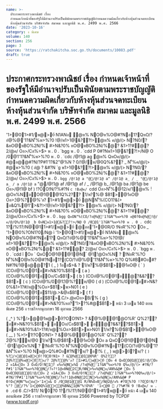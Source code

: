```yaml
---
name: >-
  ประกาศกระทรวงพาณิชย์ เรื่อง
  กำหนดเจ้าหน้าที่ของรัฐให้มีอำนาจปรับเป็นพินัยตามพระราชบัญญัติกำหนดความผิดเกี่ยวกับห้างหุ้นส่วนจดทะเบียน
  ห้างหุ้นส่วนจำกัด บริษัทจำกัด สมาคม และมูลนิธิ พ.ศ. 2499 พ.ศ. 2566
date: '2023-10-16'
category: ง พิเศษ
volume: 140
section: 256
page: 3
source: 'https://ratchakitcha.soc.go.th/documents/10083.pdf'
draft: true
---
```


# ประกาศกระทรวงพาณิชย์ เรื่อง กำหนดเจ้าหน้าที่ของรัฐให้มีอำนาจปรับเป็นพินัยตามพระราชบัญญัติกำหนดความผิดเกี่ยวกับห้างหุ้นส่วนจดทะเบียน ห้างหุ้นส่วนจำกัด บริษัทจำกัด สมาคม และมูลนิธิ พ.ศ. 2499 พ.ศ. 2566

'1>@01>#1/พ@>0์ N1ANอ ํ@ห% NO@ห%O@#?Nอ1?QหO/?อํ@%@'1?&N'็%พ>%?0 !@/พ1>1@&??!>ํ@ห% ค/@/(> N?N0/?&หO@หBO%2N/% #>N&?0% หO@หBO%2N/%ํ@? &1>1?#ํ@? 2/@ค/ Oล>/Cล%>$> พ . 0 . `bgg พ . 0 . `cdd P 0#?Nพ1>1@&??!>/N@ O /0@1'1?&N'็%พ>%?0 พ . 0 . `cdc /@!1@ ag ํ@ห% QหOค/@/(> #@อ@@#?N/?P#1'1?&2"@%N ? 0/!@/ห/@0Q%&?? _ N'็%ค/@/(> #@พ>%?0 ( ลํ@ ? &#?N `g พ1>1@&??!>ํ@ห% ค/@/(> N?N0/?&หO@หBO%2N/% #>N&?0% หO@หBO%2N/%ํ@? &1>1?#ํ@? 2/@ค/ Oล>/Cล%>$> พ . 0 . `bgg /@!1@ a "@/@!1@ a^ /@!1@ a_ / _ "@/@!1@ a_ / a /@!1@ a` "@/@!1@ af /@!1@ af / _ /@!1@ b_ /@!1@ ba /@!1@ be Oล>/@!1@ bf ) !?OO!N/?%#?N `c !Bล@ค/ `cdd Oล>N'็%@12/ค/1ํ@ห% !ํ@Oห%NอO@1@@1Q%2?? 1/พ?%@ $B1>@1คO@ Oล>2ํ@%?@%'ล? 1>#1/พ@>0์ @NN'็%(CO1?&(> อ&Q%@1'>&?!>!@/พ1>1@&??!> ํ@ห% ค/@/(> N?N0/?&หO@หBO%2N/% #>N&?0% หO@หBO%2N/%ํ@? &1>1?#ํ@? 2/@ค/Oล>/Cล%>$> พ . 0 . `bgg QหON'็%(CO/?อํ@%@'1?&N'็%พ>%?0 อ@0?0อํ@%@!@/ค/@/Q%/@!1@ _b OหNพ1>1@&??!>/N@ O /0@1'1?&N'็%พ>%?0 พ . 0 . `cdc 1?/%!1?/N@@11>#1/พ@>0์ @ออ'1>@0R/O !NอR'%?O Oอ _ '1>@0%?ON1?0/N@ ì '1>@01>#1/พ@>0์ N1ANอ ํ@ห% NO@ห%O@#?Nอ1? QหO/?อํ@%@'1?&N'็%พ>%?0!@/พ1>1@&??!>ํ@ห% ค/@/(> N?N0/?&หO@หBO%2N/% #>N&?0% หO@หBO%2N/%ํ@? &1>1?#ํ@? 2/@ค/ Oล>/Cล%>$> พ . 0 . `bgg พ . 0 . `cdd î Oอ ` QหOO@1@@1@N ํ @1!ํ@Oห%N ? !NอR'%?O N'็%NO@ห%O@#?Nอ1?(CO/?อํ@%@'1?&N'็%พ>%?0 Q%#B#Oอ#?N#?N/1@อ@@?1 ( _ ) 1ออ$>& ? 1/พ?%@$B1>@1คO@ ( ` ) (COอํ@%/0@1อ#>N&?0%$B1> ( a ) (COอํ@%/0@1อOอ/Cล$B1> ( b ) (COอํ@%/0@1อํ@?&&??$B1> ( c ) (COอํ@%/0@12ํ@%?ห/@0 ( d ) (COอํ@%/0@1อ#>N&?0%&1>1?#/ห@%Oล>$B1>พ>N01 ( e ) (COอํ@%/0@1อ$11/@.>&@ล$B1> ( f ) (COอํ@%/0@1อ$B1>.C/>.@คOล>B/% ( g ) (COอํ@%/0@1อ#>N&?0%หล?'1>?%#@$B1> หน้า 3 เลม 140 ตอนพิเศษ 256 ง ราชกิจจานุเบกษา 16 ตุลาคม 2566

( _^ ) %?/>@@1พ@>0์!?OO!N1> ? &ํ@%@@1@O%R' Q%2?? อ#>N&?0%$B1> อOอ/Cล$B1> อํ@?&&??$B1> อ#>N&?0%&1>1?#/ห@%Oล>$B1>พ>N01 1/พ?%@$B1>@1คO@ ( __ ) %>!>1!?OO!N1> ? &ํ@%@@1@O%R' Q%2?? 2ํ@%?ห/@0 1/พ?%@$B1>@1คO@ Oอ a QหOO@1@@1@N ํ @1!ํ@Oห%N ? !NอR'%?O N'็%NO@ห%O@#?Nอ1?(CO/?อํ@%@'1?&N'็%พ>%?0 Nพ@>Q%#Oอ#?N?ห/? อ!% ( _ ) พ@>0์?ห/? ( ` ) %?/>@@1พ@>0์!?OO!N1> ? &ํ@%@@1@O%R' Q%2?? 2ํ@%?@%พ@>0์?ห/? 2ํ@%?@%'ล? 1>#1/พ@>0์ Oอ 4 QหOO@1@@1!@/Oอ 2 ห1AอOอ 3 OลO/O!N1? ค%ห%@Nค%Q /?อํ@%@'1?&N'็%พ>%?0 Q%ค/@/(> #?N/?P#1'1?&N'็%พ>%?0@N/?อ?!1@อ0N@2CR/NN>%ห%@Nห/AN%&@# Oอ 5 QหOO@1@@1!@/Oอ 2 ห1AอOอ 3 OลO/O!N1? /?อํ@%@'1?&N'็%พ>%?0Q%ค/@/(> #?N/?P#1'1?&N'็%พ>%?0@N/?อ?!1@อ0N@2CN>%ห%@Nห/AN%&@# P 0!Oอ#ํ@N'็%อค์ค>'1>อ& O /0O@1@@1 R/N%Oอ0/N@2@/ค% #?O%?O !?OO!N/?%"? @/?%'1>@0Q%1@>@%BN&1@N'็%!O%R' '1>@0  /?%#?N 9 !Bล@ค/ พ . 0 . `cd 6 .C/>$11/ N/0?0 1?/%!1?/N@@11>#1/พ@>0์ หน้า 4 เลม 140 ตอนพิเศษ 256 ง ราชกิจจานุเบกษา 16 ตุลาคม 2566 Powered by TCPDF (www.tcpdf.org)
